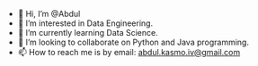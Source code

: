 - 👋 Hi, I’m @Abdul
- 👀 I’m interested in Data Engineering. 
- 🌱 I’m currently learning Data Science.
- 💞️ I’m looking to collaborate on Python and Java programming. 
- 📫 How to reach me is by email: abdul.kasmo.iv@gmail.com

<!---
Abdul-IV/Abdul-IV is a ✨ special ✨ repository because its `README.md` (this file) appears on your GitHub profile.
You can click the Preview link to take a look at your changes.
--->
